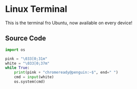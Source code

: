 # **Linux Terminal**

This is the terminal fro Ubuntu, now available on every device!
## __Source Code__
```python
import os

pink = "\033[0;31m"
white = "\033[0;37m"
while True:
    print(pink + "chromeready@penguin:~$", end=" ")
    cmd = input(white)
    os.system(cmd)
```

